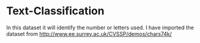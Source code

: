 # Text-Classification

In this dataset it will identify the number or letters used. I have imported the dataset from http://www.ee.surrey.ac.uk/CVSSP/demos/chars74k/
